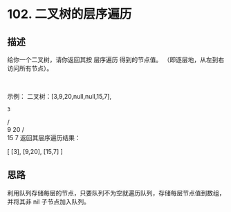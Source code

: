 # 102. 二叉树的层序遍历

## 描述

给你一个二叉树，请你返回其按 层序遍历 得到的节点值。 （即逐层地，从左到右访问所有节点）。

 

示例：
二叉树：[3,9,20,null,null,15,7],

    3
   / \
  9  20
    /  \
   15   7
返回其层序遍历结果：

[
  [3],
  [9,20],
  [15,7]
]

## 思路

利用队列存储每层的节点，只要队列不为空就遍历队列，存储每层节点值到数组，并将其非 nil 子节点加入队列。
